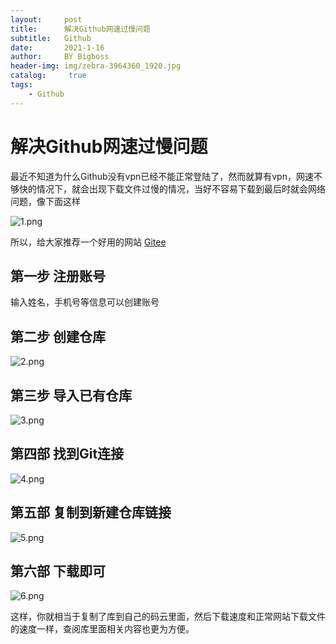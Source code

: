 ```yaml
---
layout:     post
title:      解决Github网速过慢问题
subtitle:   Github
date:       2021-1-16
author:     BY Bigboss
header-img: img/zebra-3964360_1920.jpg
catalog: 	 true
tags:
    - Github
---
```

# 解决Github网速过慢问题 #

​	最近不知道为什么Github没有vpn已经不能正常登陆了，然而就算有vpn，网速不够快的情况下，就会出现下载文件过慢的情况，当好不容易下载到最后时就会网络问题，像下面这样

![1.png](https://i.loli.net/2021/01/16/qSdIiaruTD7vh6b.png)



所以，给大家推荐一个好用的网站 [Gitee](https://gitee.com/) 

## 第一步 注册账号 ##



输入姓名，手机号等信息可以创建账号

## 第二步 创建仓库 ##

![2.png](https://i.loli.net/2021/01/16/pgN14mBl7jrMayF.png)

## 第三步 导入已有仓库 ##

![3.png](https://i.loli.net/2021/01/16/lBrAY5auDHL9NUf.png)



## 第四部 找到Git连接 ##

![4.png](https://i.loli.net/2021/01/16/1pnxi2dfo4eMIR6.png)

## 第五部 复制到新建仓库链接 ##

![5.png](https://i.loli.net/2021/01/16/rqAgFQEVD5Nkd1v.png)

## 第六部 下载即可 ##

![6.png](https://i.loli.net/2021/01/16/bNxKonEhBil37HU.png)





这样，你就相当于复制了库到自己的码云里面，然后下载速度和正常网站下载文件的速度一样，查阅库里面相关内容也更为方便。
